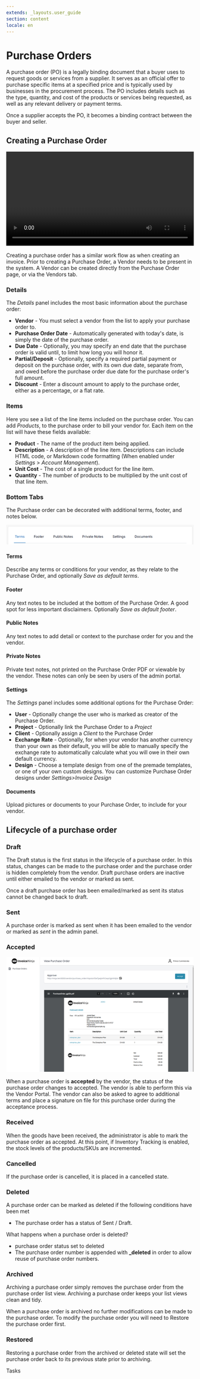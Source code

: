 ```yaml
---
extends: _layouts.user_guide
section: content
locale: en
---
```


# Purchase Orders

A purchase order (PO) is a legally binding document that a buyer uses to request goods or services from a supplier. It serves as an official offer to purchase specific items at a specified price and is typically used by businesses in the procurement process. The PO includes details such as the type, quantity, and cost of the products or services being requested, as well as any relevant delivery or payment terms.

Once a supplier accepts the PO, it becomes a binding contract between the buyer and seller.

## Creating a Purchase Order

<video width="100%" controls>
  <source src="../../assets/videos/purchase_orders/create_purchase_order.mp4" type="video/mp4">
Your browser does not support the video tag.
</video>

Creating a purchase order has a similar work flow as when creating an invoice. Prior to creating a Purchase Order, a Vendor needs to be present in the system. A Vendor can be created directly from the Purchase Order page, or via the Vendors tab.

### Details

The _Details_ panel includes the most basic information about the purchase order:

- **Vendor** - You must select a vendor from the list to apply your purchase order to.
- **Purchase Order Date** - Automatically generated with today's date, is simply the date of the purchase order.
- **Due Date** - Optionally, you may specify an end date that the purchase order is valid until, to limit how long you will honor it.
- **Partial/Deposit** - Optionally, specify a required partial payment or deposit on the purchase order, with its own due date, separate from, and owed before the purchase order due date for the purchase order's full amount.
- **Discount** - Enter a discount amount to apply to the purchase order, either as a percentage, or a flat rate.

### Items

Here you see a list of the line items included on the purchase order. You can add _Products_, to the purchase order to bill your vendor for. Each item on the list will have these fields available:

- **Product** - The name of the product item being applied.
- **Description** - A description of the line item. Descriptions can include HTML code, or Markdown code formatting (When enabled under _Settings_ > _Account Management_).
- **Unit Cost** - The cost of a single product for the line item.
- **Quantity** - The number of products to be multiplied by the unit cost of that line item.

### Bottom Tabs

The Purchase order can be decorated with additional terms, footer, and notes below.

![Bottom Tabs](/assets/images/purchase_orders/purchase_order_bottom_tabs.png "Bottom Tabs")

#### Terms

Describe any terms or conditions for your vendor, as they relate to the Purchase Order, and optionally _Save as default terms_.

#### Footer

Any text notes to be included at the bottom of the Purchase Order. A good spot for less important disclaimers. Optionally _Save as default footer_.

#### Public Notes

Any text notes to add detail or context to the purchase order for you and the vendor.

#### Private Notes

Private text notes, not printed on the Purchase Order PDF or viewable by the vendor. These notes can only be seen by users of the admin portal.

#### Settings

The _Settings_ panel includes some additional options for the Purchase Order:

- **User** - Optionally change the user who is marked as creator of the Purchase Order.
- **Project** - Optionally link the Purchase Order to a _Project_
- **Client** - Optionally assign a _Client_ to the Purchase Order
- **Exchange Rate** - Optionally, for when your vendor has another currency than your own as their default, you will be able to manually specify the exchange rate to automatically calculate what you will owe in their own default currency.
- **Design** - Choose a template design from one of the premade templates, or one of your own custom designs. You can customize Purchase Order designs under _Settings>Invoice Design_

#### Documents

Upload pictures or documents to your Purchase Order, to include for your vendor.

## Lifecycle of a purchase order

### Draft

The Draft status is the first status in the lifecycle of a purchase order. In this status, changes can be made to the purchase order and the purchase order is hidden completely from the vendor. Draft purchase orders are inactive until either emailed to the vendor or marked as sent.

<x-warning>
Once a draft purchase order has been emailed/marked as sent its status cannot be changed back to draft.
</x-warning>

### Sent

A purchase order is marked as sent when it has been emailed to the vendor or marked as _sent_ in the admin panel.

### Accepted

![alt text](/assets/images/purchase_orders/purchase_order2.png "Creating purchase order.")

When a purchase order is **accepted** by the vendor, the status of the purchase order changes to accepted. The vendor is able to perform this via the Vendor Portal. The vendor can also be asked to agree to additional terms and place a signature on file for this purchase order during the acceptance process.

### Received

When the goods have been received, the administrator is able to mark the purchase order as accepted. At this point, if Inventory Tracking is enabled, the stock levels of the products/SKUs are incremented.

### Cancelled

If the purchase order is cancelled, it is placed in a cancelled state.

### Deleted

A purchase order can be marked as deleted if the following conditions have been met

- The purchase order has a status of Sent / Draft.

What happens when a purchase order is deleted?

- purchase order status set to deleted
- The purchase order number is appended with **\_deleted** in order to allow reuse of purchase order numbers.

### Archived

Archiving a purchase order simply removes the purchase order from the purchase order list view. Archiving a purchase order keeps your list views clean and tidy.

<x-warning>
When a purchase order is archived no further modifications can be made to the purchase order. To modify the purchase order you will need to Restore the purchase order first.
</x-warning>

### Restored

Restoring a purchase order from the archived or deleted state will set the purchase order back to its previous state prior to archiving.

<x-next url=/en/tasks>Tasks</x-next>

